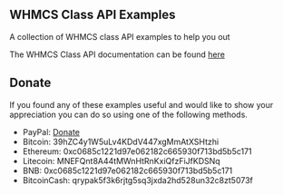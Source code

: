 ## WHMCS Class API Examples

A collection of WHMCS class API examples to help you out

The WHMCS Class API documentation can be found [here](https://classdocs.whmcs.com/)

## Donate
If you found any of these examples useful and would like to show your appreciation you can do so using one of the following methods.

- PayPal: [Donate](https://www.paypal.com/cgi-bin/webscr?cmd=_s-xclick&hosted_button_id=NSNUBPRMQVQLG&source=WHMCS-Class-API-Examples)
- Bitcoin: 39hZC4y1W5uLv4KDdV447xgMmAtXSHtzhi
- Ethereum: 0xc0685c1221d97e062182c665930f713bd5b5c171
- Litecoin: MNEFQnt8A44tMWnHtRnKxiQfzFiJfKDSNq
- BNB: 0xc0685c1221d97e062182c665930f713bd5b5c171
- BitcoinCash: qrypak5f3k6rjtg5sq3jxda2hd528un32c8zt5073f
